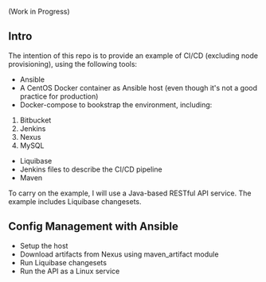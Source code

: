 (Work in Progress)

## Intro

The intention of this repo is to provide an example of CI/CD (excluding node provisioning), using the following tools:
* Ansible
* A CentOS Docker container as Ansible host (even though it's not a good practice for production)
* Docker-compose to bookstrap the environment, including:
1. Bitbucket
1. Jenkins
1. Nexus
1. MySQL
* Liquibase
* Jenkins files to describe the CI/CD pipeline
* Maven

To carry on the example, I will use a Java-based RESTful API service.
The example includes Liquibase changesets.

## Config Management with Ansible

* Setup the host
* Download artifacts from Nexus using maven_artifact module
* Run Liquibase changesets
* Run the API as a Linux service
